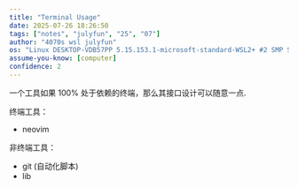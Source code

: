 ```yaml
---
title: "Terminal Usage"
date: 2025-07-26 18:26:50
tags: ["notes", "julyfun", "25", "07"]
author: "4070s wsl julyfun"
os: "Linux DESKTOP-VDB57PP 5.15.153.1-microsoft-standard-WSL2+ #2 SMP Sun Oct 27 22:02:06 CST 2024 x86_64 x86_64 x86_64 GNU/Linux"
assume-you-know: [computer]
confidence: 2
---
```


一个工具如果 100% 处于依赖的终端，那么其接口设计可以随意一点.

终端工具：
- neovim

非终端工具：
- git (自动化脚本)
- lib

